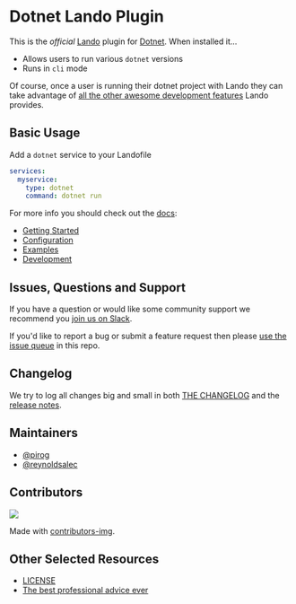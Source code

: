 # Dotnet Lando Plugin

This is the _official_ [Lando](https://lando.dev) plugin for [Dotnet](https://dotnet.microsoft.com/). When installed it...

* Allows users to run various `dotnet` versions
* Runs in `cli` mode

Of course, once a user is running their dotnet project with Lando they can take advantage of [all the other awesome development features](https://docs.lando.dev) Lando provides.

## Basic Usage

Add a `dotnet` service to your Landofile

```yaml
services:
  myservice:
    type: dotnet
    command: dotnet run
```

For more info you should check out the [docs](https://docs.lando.dev/dotnet):

* [Getting Started](https://docs.lando.dev/dotnet/)
* [Configuration](https://docs.lando.dev/dotnet/config.html)
* [Examples](https://github.com/lando/dotnet/tree/main/examples)
* [Development](https://docs.lando.dev/dotnet/development.html)

## Issues, Questions and Support

If you have a question or would like some community support we recommend you [join us on Slack](https://launchpass.com/devwithlando).

If you'd like to report a bug or submit a feature request then please [use the issue queue](https://github.com/lando/dotnet/issues/new/choose) in this repo.

## Changelog

We try to log all changes big and small in both [THE CHANGELOG](https://github.com/lando/dotnet/blob/main/CHANGELOG.md) and the [release notes](https://github.com/lando/dotnet/releases).

## Maintainers

* [@pirog](https://github.com/pirog)
* [@reynoldsalec](https://github.com/reynoldsalec)

## Contributors

<a href="https://github.com/lando/dotnet/graphs/contributors">
  <img src="https://contrib.rocks/image?repo=lando/dotnet" />
</a>

Made with [contributors-img](https://contrib.rocks).

## Other Selected Resources

* [LICENSE](https://github.com/lando/dotnet/blob/main/LICENSE.md)
* [The best professional advice ever](https://www.youtube.com/watch?v=tkBVDh7my9Q)
